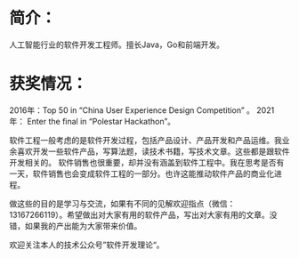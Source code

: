 # 简介：
人工智能行业的软件开发工程师。擅长Java，Go和前端开发。


# 获奖情况： 
2016年：Top 50 in “China User Experience Design Competition” 。
2021年： Enter the final in “Polestar Hackathon”。 

软件工程一般考虑的是软件开发过程，包括产品设计、产品开发和产品运维。我业余喜欢开发一些软件产品，写算法题，读技术书籍，写技术文章。这些都是跟软件开发相关的。
软件销售也很重要，却并没有涵盖到软件工程中。我在思考是否有一天，软件销售也会变成软件工程的一部分。也许这能推动软件产品的商业化进程。

做这些的目的是学习与交流，如果有不同的见解欢迎指点（微信：13167266119）。希望做出对大家有用的软件产品，写出对大家有用的文章。没错，如果我的产出能为大家带来价值。

欢迎关注本人的技术公众号”软件开发理论“。
